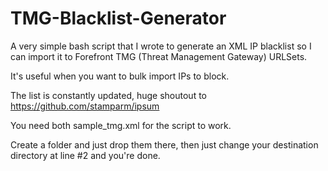 # TMG-Blacklist-Generator
A very simple bash script that I wrote to generate an XML IP blacklist so I can import it to Forefront TMG (Threat Management Gateway) URLSets. 

It's useful when you want to bulk import IPs to block. 

The list is constantly updated, huge shoutout to https://github.com/stamparm/ipsum

You need both sample_tmg.xml for the script to work.

Create a folder and just drop them there, then just change your destination directory at line #2 and you're done.
